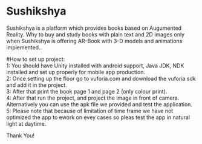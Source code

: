 # Sushikshya
Sushikshya is a platform which provides books based on Augumented Reality. Why to buy and study books with plain text and 2D images only when Sushikshya is offering AR-Book with 3-D models and animations implemented..

#How to set up project:
<br>
1: You should have Unity installed with android support, Java JDK, NDK installed and set up properly for mobile app production.
<br>
2: Once setting up the floor go to vuforia.com and download the vuforia sdk and add it in the project.
<br>
3: After that print the book page 1 and page 2 (only colour print).
<br>
4: After that run the project, and project the image in front of camera. Alternatively you can use the apk file we provided and test the application.
<br>
5: Please note that because of limitation of time frame we have not optimized the app to ework on evey cases so pleas test the app in natural light at daytime.

Thank You!
